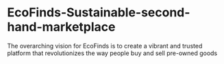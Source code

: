 # EcoFinds-Sustainable-second-hand-marketplace
The overarching vision for EcoFinds is to create a vibrant and trusted platform that revolutionizes the way people buy and sell pre-owned goods
